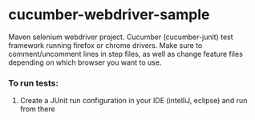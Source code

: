 # cucumber-webdriver-sample
Maven selenium webdriver project.  Cucumber (cucumber-junit) test framework running firefox or chrome drivers.  Make sure to comment/uncomment lines in step files, as well as change feature files depending on which browser you want to use.

### To run tests:
1) Create a JUnit run configuration in your IDE (intelliJ, eclipse) and run from there
